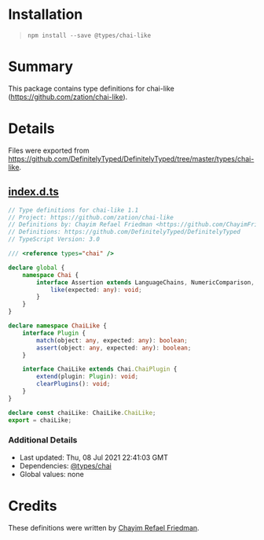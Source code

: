 # Installation
> `npm install --save @types/chai-like`

# Summary
This package contains type definitions for chai-like (https://github.com/zation/chai-like).

# Details
Files were exported from https://github.com/DefinitelyTyped/DefinitelyTyped/tree/master/types/chai-like.
## [index.d.ts](https://github.com/DefinitelyTyped/DefinitelyTyped/tree/master/types/chai-like/index.d.ts)
````ts
// Type definitions for chai-like 1.1
// Project: https://github.com/zation/chai-like
// Definitions by: Chayim Refael Friedman <https://github.com/ChayimFriedman2>
// Definitions: https://github.com/DefinitelyTyped/DefinitelyTyped
// TypeScript Version: 3.0

/// <reference types="chai" />

declare global {
    namespace Chai {
        interface Assertion extends LanguageChains, NumericComparison, TypeComparison {
            like(expected: any): void;
        }
    }
}

declare namespace ChaiLike {
    interface Plugin {
        match(object: any, expected: any): boolean;
        assert(object: any, expected: any): boolean;
    }

    interface ChaiLike extends Chai.ChaiPlugin {
        extend(plugin: Plugin): void;
        clearPlugins(): void;
    }
}

declare const chaiLike: ChaiLike.ChaiLike;
export = chaiLike;

````

### Additional Details
 * Last updated: Thu, 08 Jul 2021 22:41:03 GMT
 * Dependencies: [@types/chai](https://npmjs.com/package/@types/chai)
 * Global values: none

# Credits
These definitions were written by [Chayim Refael Friedman](https://github.com/ChayimFriedman2).
